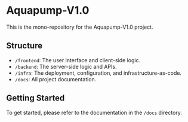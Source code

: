 # Aquapump-V1.0

This is the mono-repository for the Aquapump-V1.0 project.

## Structure

* `/frontend`: The user interface and client-side logic.
* `/backend`: The server-side logic and APIs.
* `/infra`: The deployment, configuration, and infrastructure-as-code.
* `/docs`: All project documentation.

## Getting Started

To get started, please refer to the documentation in the `/docs` directory.
